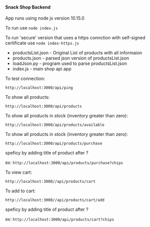 #### Snack Shop Backend

App runs using node js version 10.15.0

To run use
``` node index.js ```

To run 'secure' version that uses a https connction with self-signed certificate use
``` node index-https.js ```

* productsList.json - Original List of products with all informaion
* products.json - parsed json version of productsList.json
* loadJson.py - program used to parse productsList.json
* index.js - main shop api app


To test connection:

```http://localhost:3000/api/ping```


To show all products:

```http://localhost:3000/api/products```


To show all products in stock (inventory greater than zero):

```http://localhost:3000/api/products/available```


To show all products in stock (inventory greater than zero):

```http://localhost:3000/api/products/purchase```

speficy by adding title of product after ? 

ex: ```http://localhost:3000/api/products/purchase?chips```


To view cart:

```http://localhost:3000//api/products/cart```


To add to cart:

```http://localhost:3000//api/products/cart/add```

speficy by adding title of product after ? 

ex: ```http://localhost:3000/api/products/cart?chips```



